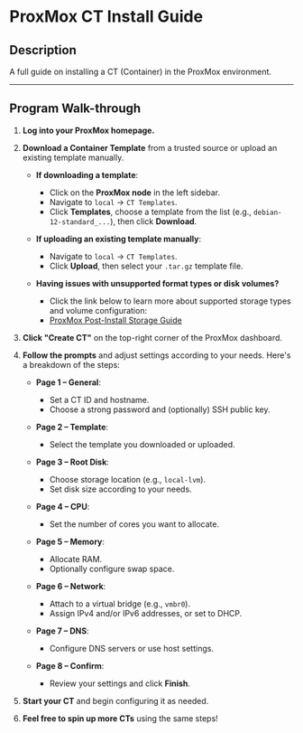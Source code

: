 # ProxMox CT Install Guide

## Description
A full guide on installing a CT (Container) in the ProxMox environment.

---

## Program Walk-through

1. **Log into your ProxMox homepage.**

2. **Download a Container Template** from a trusted source or upload an existing template manually.

   - **If downloading a template**:
     - Click on the **ProxMox node** in the left sidebar.
     - Navigate to `local` → `CT Templates`.
     - Click **Templates**, choose a template from the list (e.g., `debian-12-standard_...`), then click **Download**.

   - **If uploading an existing template manually**:
     - Navigate to `local` → `CT Templates`.
     - Click **Upload**, then select your `.tar.gz` template file.

   - **Having issues with unsupported format types or disk volumes?**
     - Click the link below to learn more about supported storage types and volume configuration:
     - [ProxMox Post-Install Storage Guide](https://github.com/joshkoo1988/ProxMox-postinstall)

3. **Click "Create CT"** on the top-right corner of the ProxMox dashboard.

4. **Follow the prompts** and adjust settings according to your needs. Here's a breakdown of the steps:

   - **Page 1 – General**:
     - Set a CT ID and hostname.
     - Choose a strong password and (optionally) SSH public key.

   - **Page 2 – Template**:
     - Select the template you downloaded or uploaded.

   - **Page 3 – Root Disk**:
     - Choose storage location (e.g., `local-lvm`).
     - Set disk size according to your needs.

   - **Page 4 – CPU**:
     - Set the number of cores you want to allocate.

   - **Page 5 – Memory**:
     - Allocate RAM.
     - Optionally configure swap space.

   - **Page 6 – Network**:
     - Attach to a virtual bridge (e.g., `vmbr0`).
     - Assign IPv4 and/or IPv6 addresses, or set to DHCP.

   - **Page 7 – DNS**:
     - Configure DNS servers or use host settings.

   - **Page 8 – Confirm**:
     - Review your settings and click **Finish**.

5. **Start your CT** and begin configuring it as needed.

6. **Feel free to spin up more CTs** using the same steps!


